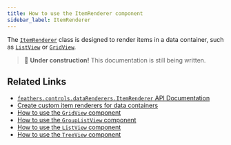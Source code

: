 ```yaml
---
title: How to use the ItemRenderer component
sidebar_label: ItemRenderer
---
```


The [`ItemRenderer`](https://api.feathersui.com/current/feathers/controls/dataRenderers/ItemRenderer.html) class is designed to render items in a data container, such as [`ListView`](./list-view.md) or [`GridView`](./grid-view.md).

> 🚧 **Under construction!** This documentation is still being written.

## Related Links

- [`feathers.controls.dataRenderers.ItemRenderer` API Documentation](https://api.feathersui.com/current/feathers/controls/dataRenderers/ItemRenderer.html)
- [Create custom item renderers for data containers](./custom-item-renderers.md)
- [How to use the `GridView` component](./grid-view.md)
- [How to use the `GroupListView` component](./group-list-view.md)
- [How to use the `ListView` component](./list-view.md)
- [How to use the `TreeView` component](./tree-view.md)
